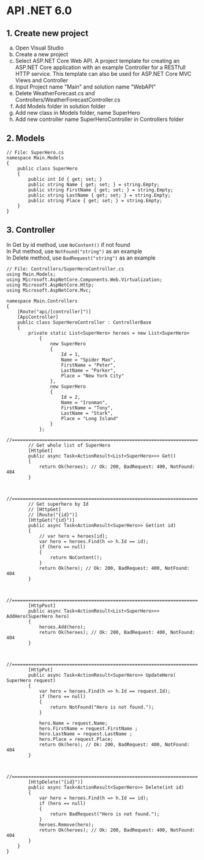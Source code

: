 # API .NET 6.0

## 1. Create new project
<ol type="a">
  <li>Open Visual Studio</li>
  <li>Create a new project</li>
  <li>Select ASP.NET Core Web API. A project template for creating an ASP.NET Core application with an example Controller for a RESTfull HTTP service. This template can also be used for ASP.NET Core MVC Views and Controller</li>
  <li>Input Project name "Main" and solution name "WebAPI"</li>
  <li>Delete WeatherForecast.cs and Controllers/WeatherForecastController.cs</li>
  <li>Add Models folder in solution folder</li>
  <li>Add new class in Models folder, name SuperHero</li>
  <li>Add new controller name SuperHeroController in Controllers folder</li>
</ol>

## 2. Models
```
// File: SuperHero.cs
namespace Main.Models
{
    public class SuperHero
    {
        public int Id { get; set; }
        public string Name { get; set; } = string.Empty;
        public string FirstName { get; set; } = string.Empty;
        public string LastName { get; set; } = string.Empty;
        public string Place { get; set; } = string.Empty;
    }
}
```
## 3. Controller
In Get by id method, use ```NoContent()``` if not found<br>
In Put method, use ```NotFound("string")``` as an example<br>
In Delete method, use ```BadRequest("string")``` as an example

```
// File: Controllers/SuperHeroController.cs
using Main.Models;
using Microsoft.AspNetCore.Components.Web.Virtualization;
using Microsoft.AspNetCore.Http;
using Microsoft.AspNetCore.Mvc;

namespace Main.Controllers
{
    [Route("api/[controller]")]
    [ApiController]
    public class SuperHeroController : ControllerBase
    {
        private static List<SuperHero> heroes = new List<SuperHero>
            {
                new SuperHero
                {
                    Id = 1,
                    Name = "Spider Man",
                    FirstName = "Peter",
                    LastName = "Parker",
                    Place = "New York City"
                },
                new SuperHero
                {
                    Id = 2,
                    Name = "Ironman",
                    FirstName = "Tony",
                    LastName = "Stark",
                    Place = "Long Island"
                }
            };
        //====================================================================
        // Get whole list of SuperHero
        [HttpGet]
        public async Task<ActionResult<List<SuperHero>>> Get()
        {
            return Ok(heroes); // Ok: 200, BadRequest: 400, NotFound: 404
        }


        //====================================================================
        // Get superhero by Id
        // [HttpGet]
        // [Route("{id}")]
        [HttpGet("{id}")]
        public async Task<ActionResult<SuperHero>> Get(int id)
        {
            // var hero = heroes[id];
            var hero = heroes.Find(h => h.Id == id);
            if (hero == null)
            {
                return NoContent();
            }
            return Ok(hero); // Ok: 200, BadRequest: 400, NotFound: 404
        }


        //====================================================================
        [HttpPost]
        public async Task<ActionResult<List<SuperHero>>> AddHero(SuperHero hero)
        {
            heroes.Add(hero);
            return Ok(heroes); // Ok: 200, BadRequest: 400, NotFound: 404
        }


        //====================================================================
        [HttpPut]
        public async Task<ActionResult<SuperHero>> UpdateHero( SuperHero request)
        {
            var hero = heroes.Find(h => h.Id == request.Id);
            if (hero == null)
            {
                return NotFound("Hero is not found.");
            }

            hero.Name = request.Name;
            hero.FirstName = request.FirstName ;
            hero.LastName = request.LastName ;
            hero.Place = request.Place;
            return Ok(hero); // Ok: 200, BadRequest: 400, NotFound: 404
        }


        //====================================================================
        [HttpDelete("{id}")]
        public async Task<ActionResult<SuperHero>> Delete(int id)
        {
            var hero = heroes.Find(h => h.Id == id);
            if (hero == null)
            {
                return BadRequest("Hero is not found.");
            }
            heroes.Remove(hero);
            return Ok(heroes); // Ok: 200, BadRequest: 400, NotFound: 404
        }
    }
}

```


